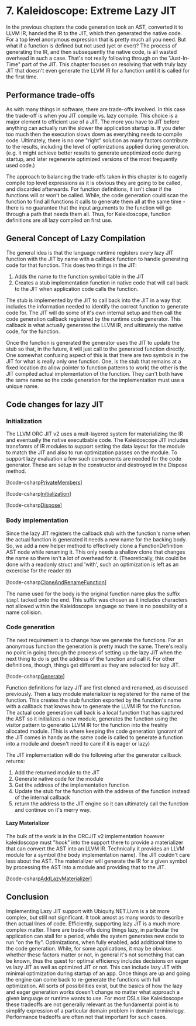 ﻿---
uid: Kaleidoscope-ch7.1
---

# 7. Kaleidoscope: Extreme Lazy JIT
In the previous chapters the code generation took an AST, converted it to LLVM IR, handed the IR to the
JIT, which then generated the native code. For a top level anonymous expression that is pretty much all
you need. But what if a function is defined but not used (yet or ever)? The process of generating the IR,
and then subsequently the native code, is all wasted overhead in such a case. That's not really following
through on the "Just-In-Time" part of the JIT. This chapter focuses on resolving that with truly lazy JIT
that doesn't even generate the LLVM IR for a function until it is called for the first time.

## Performance trade-offs
As with many things in software, there are trade-offs involved. In this case the trade-off is when you
JIT compile vs. lazy compile. This choice is a major element to efficient use of a JIT. The more you have
to JIT before anything can actually run the slower the application startup is. If you defer too much then
the execution slows down as everything needs to compile code. Ultimately, there is no one "right" solution
as many factors contribute to the results, including the level of optimizations applied during generation.
(e.g. it might achieve better results to generate unoptimized code during startup, and later regenerate
optimized versions of the most frequently used code.)

The approach to balancing the trade-offs taken in this chapter is to eagerly compile top level expressions
as it is obvious they are going to be called, and discarded afterwards. For function definitions, it isn't
clear if the functions will or won't be called. While, the code generation could scan the function to find
all functions it calls to generate them all at the same time - there is no guarantee that the input arguments
to the function will go through a path that needs them all. Thus, for Kaleidoscope, function definitions are
all lazy compiled on first use.

## General Concept of Lazy Compilation
The general idea is that the language runtime registers every lazy JIT function with the JIT by name with a
callback function to handle generating code for that function. This does two things in the JIT:
 1. Adds the name to the function symbol table in the JIT
 2. Creates a stub implementation function in native code that will call back to the JIT when application
code calls the function.

The stub is implemented by the JIT to call back into the JIT in a way that includes the information needed
to identify the correct function to generate code for. The JIT will do some of it's own internal setup and
then call the code generation callback registered by the runtime code generator. This callback is what actually
generates the LLVM IR, and ultimately the native code, for the function.

Once the function is generated the generator uses the JIT to update the stub so that, in the future, it will just
call to the generated function directly. One somewhat confusing aspect of this is that there are two symbols in
the JIT for what is really only one function. One, is the stub that remains at a fixed location (to allow pointer
to function patterns to work) the other is the JIT compiled actual implementation of the function. They can't both
have the same name so the code generation for the implementation must use a unique name.

## Code changes for lazy JIT
### Initialization
The LLVM ORC JIT v2 uses a mult-layered system for materializing the IR and eventually the native executbable
code. The Kaleidoscope JIT includes transfomrs of IR modules to support setting the data layout for the module
to match the JIT and also to run optimization passes on the module. To support lazy evaluation a few such 
components are needed for the code generator. These are setup in the constructor and destroyed in the Dispose
method.

[!code-csharp[PrivateMembers](CodeGenerator.cs#PrivateMembers)]

[!code-csharp[Initialization](CodeGenerator.cs#Initialization)]

[!code-csharp[Dispose](CodeGenerator.cs#Dispose)]


### Body implementation
Since the lazy JIT registers the callback stub with the function's name when the actual function is generated
it needs a new name for the backing body. So, we add a new helper method to effectively clone a FunctionDefinition
AST node while renaming it. This only needs a shallow clone that changes the name so there isn't a lot of
overhead for it. (Theoretically, this could be done with a readonly struct and 'with', such an optimization
is left as an excercise for the reader :nerd_face:)

[!code-csharp[CloneAndRenameFunction](CodeGenerator.cs#CloneAndRenameFunction)]

The name used for the body is the original function name plus the suffix `$impl` tacked onto the end. This
suffix was chosen as it includes characters not allowed within the Kaleidoscope language so there is no
possibility of a name collision.

### Code generation
The next requirement is to change how we generate the functions. For an anonymous function the generation
is pretty much the same. There's really no point in going through the process of setting up the lazy JIT
when the next thing to do is get the address of the function and call it. For other definitions, though,
things get different as they are selected for lazy JIT.

[!code-csharp[Generate](CodeGenerator.cs#Generate)]

Function definitions for lazy JIT are first cloned and renamed, as discussed previously. Then a lazy
module materializer is registered for the name of the function. This creates the stub function exported
by the function's name with a callback that knows how to generate the LLVM IR for the function. The
actual code generation call back is a local function that has captured the AST so it initializes a
new module, generates the function using the visitor pattern to generatio LLVM IR for the function
into the freshly allocated module. (This is where keeping the code generation ignorant of the JIT
comes in handy as the same code is called to generate a function into a module and doesn't need to
care if it is eager or lazy)

The JIT implementation will do the following after the generator
callback returns:
 1. Add the returned module to the JIT
 2. Generate native code for the module
 3. Get the address of the implementation function
 4. Update the stub for the function with the address of the function instead of the internal callback
 5. return the address to the JIT engine so it can ultimately call the function and continue on it's merry way.

#### Lazy Materializer
The bulk of the work is in the ORCJIT v2 implementation however kaleidoscope must "hook" into the support
there to provide a materializer that can convert the AST into an LLVM IR. Technically it provides an LLVM
module for a symbol (the body implementation name). The JIT couldn't care less about the AST. The materializer
will generate the IR for a given symbol by processing the AST into a module and providing that to the JIT.

[!code-csharp[AddLazyMaterializer](CodeGenerator.cs#AddLazyMaterializer)]

## Conclusion
Implementing Lazy JIT support with Ubiquity.NET.Llvm is a bit more complex, but still not significant. It
took amost as many words to describe then actual lines of code. Efficiently, supporting lazy JIT is a
much more complex matter. There are trade-offs doing things lazy, in particular the application can stall
for a period, while the system generates new code to run "on the fly". Optimizations, when fully enabled,
add additional time to the code generation. While, for some applications, it may be obvious whether these
factors matter or not, in general it's not something that can be known, thus the quest for optimal
efficiency includes decisions on eager vs lazy JIT as well as optimized JIT or not. This can include lazy
JIT with minimal optimization during startup of an app. Once things are up and going the engine can come
back to re-generate the functions with full optimization. All sorts of possibilities exist, but the
basics of how the lazy and eager generation works doesn't change no matter what approach a given language
or runtime wants to use. For most DSLs like Kaleidoscope these tradeoffs are not generally relevant as
the fundamental point is to simplify expression of a particular domain problem in domain terminology.
Performance tradeoffs are often not that important for such cases.
